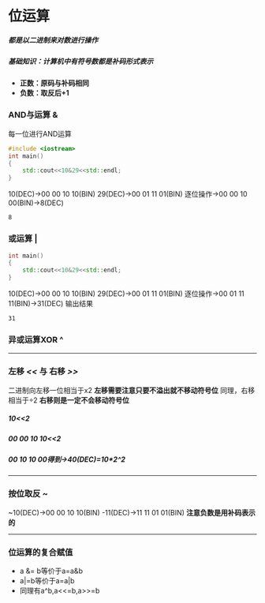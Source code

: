 # 位运算
##### 都是以二进制来对数进行操作
##### 基础知识：计算机中有符号数都是补码形式表示
* **正数：原码与补码相同**
* **负数：取反后+1**
### AND与运算 &
每一位进行AND运算
```cpp
#include <iostream>
int main()
{
    std::cout<<10&29<<std::endl;
}
```
10(DEC)->00 00 10 10(BIN)
29(DEC)->00 01 11 01(BIN)
逐位操作->00 00 10 00(BIN)->8(DEC)
```less
8
```
### 或运算 |
```cpp
int main()
{
    std::cout<<10&29<<std::endl;
}
```
10(DEC)->00 00 10 10(BIN)
29(DEC)->00 01 11 01(BIN)
逐位操作->00 01 11 11(BIN)->31(DEC)
输出结果
```less
31
```

### 异或运算XOR ^
*****
### 左移 _<<_   与   右移 _>>_
二进制向左移一位相当于x2
**左移需要注意只要不溢出就不移动符号位**
同理，右移相当于÷2
**右移则是一定不会移动符号位**
##### 10<<2
##### 00 00 10 10<<2
##### 00 10 10 00得到->40(DEC)=10*2^2
*****
### 按位取反 ~
~10(DEC)->00 00 10 10(BIN)
-11(DEC)->11 11 01 01(BIN)
**注意负数是用补码表示的**
*****
### 位运算的复合赋值
* a &= b等价于a=a&b
* a|=b等价于a=a|b
* 同理有a^b,a<<=b,a>>=b
